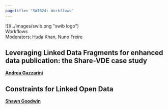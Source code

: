 ```yaml
---
pagetitle: "SWIB24: Workflows"
---
```



<div id="top">
<div class="column left">![](../images/swib.png "swib logo")</div>
<div class="column middle">Workflows</div>
<div id="countdown" class="column right"></div>
</div>

<div id="prog">
<div>Moderators: Huda Khan, Nuno Freire</div>

    



## Leveraging Linked Data Fragments for enhanced data publication: the Share-VDE case study

<b><u>Andrea Gazzarini</u></b>



## Constraints for Linked Open Data

<b><u>Shawn Goodwin</u></b>



</div>



<script src="../scripts/moment.min.js"></script>
<script>
  var startDate = moment.utc("2024-11-27T14:25:00");

  var x = setInterval(function() {
    var now = moment();
    var t = startDate - now;

    var days = Math.floor( t / ( 1000 * 60 * 60 * 24 ));
    var hours = Math.floor((t%(1000 * 60 * 60 * 24))/(1000 * 60 * 60));
    var minutes = Math.floor((t % (1000 * 60 * 60)) / (1000 * 60));
    var seconds = Math.floor((t % (1000 * 60)) / 1000);

    document.getElementById("countdown").innerHTML = days + "d "
        + hours + "h " + minutes + "m " + seconds + "s ";
    if (t < 0) {
      clearInterval(x);
      document.getElementById("countdown").innerHTML = "STARTING ...";
    }
  }, 1000);
</script>


